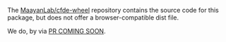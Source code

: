 The [MaayanLab/cfde-wheel] repository contains the source code for this package, but does not offer a browser-compatible dist file.

We do, by via [PR COMING SOON](...).

[MaayanLab/cfde-wheel]: https://github.com/MaayanLab/cfde-wheel/tree/fdfe234

